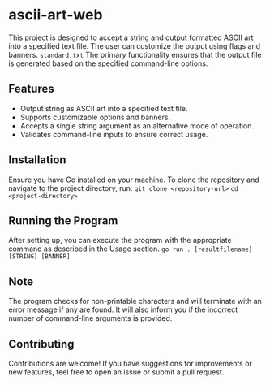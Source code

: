 # ascii-art-web

This project is designed to accept a string and output formatted ASCII art into a specified text file. The user can customize the output using flags and banners.
`standard.txt` The primary functionality ensures that the output file is generated based on the specified command-line options.

## Features

- Output string as ASCII art into a specified text file.
- Supports customizable options and banners.
- Accepts a single string argument as an alternative mode of operation.
- Validates command-line inputs to ensure correct usage.

## Installation

Ensure you have Go installed on your machine. To clone the repository and navigate to the project directory, run:
`git clone <repository-url>`
`cd <project-directory>`

## Running the Program

After setting up, you can execute the program with the appropriate command as described in the Usage section.
` go run . [resultfilename] [STRING] [BANNER] `

## Note

The program checks for non-printable characters and will terminate with an error message if any are found.
It will also inform you if the incorrect number of command-line arguments is provided.

## Contributing

Contributions are welcome! If you have suggestions for improvements or new features, feel free to open an issue or submit a pull request.
